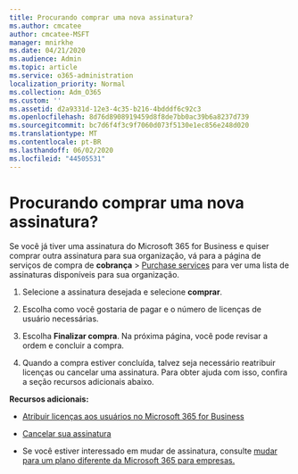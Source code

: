```yaml
---
title: Procurando comprar uma nova assinatura?
ms.author: cmcatee
author: cmcatee-MSFT
manager: mnirkhe
ms.date: 04/21/2020
ms.audience: Admin
ms.topic: article
ms.service: o365-administration
localization_priority: Normal
ms.collection: Adm_O365
ms.custom: ''
ms.assetid: d2a9331d-12e3-4c35-b216-4bdddf6c92c3
ms.openlocfilehash: 8d76d8908919459d8f8de7bb0ac39b6a8237d739
ms.sourcegitcommit: bc7d6f4f3c9f7060d073f5130e1ec856e248d020
ms.translationtype: MT
ms.contentlocale: pt-BR
ms.lasthandoff: 06/02/2020
ms.locfileid: "44505531"
---
```

# <a name="looking-to-buy-a-new-subscription"></a>Procurando comprar uma nova assinatura?

Se você já tiver uma assinatura do Microsoft 365 for Business e quiser comprar outra assinatura para sua organização, vá para a página de serviços de compra de **cobrança** \> [Purchase services](https://go.microsoft.com/fwlink/p/?linkid=868433) para ver uma lista de assinaturas disponíveis para sua organização.
 
1. Selecione a assinatura desejada e selecione **comprar**.

2. Escolha como você gostaria de pagar e o número de licenças de usuário necessárias.

3. Escolha **Finalizar compra**. Na próxima página, você pode revisar a ordem e concluir a compra.

4. Quando a compra estiver concluída, talvez seja necessário reatribuir licenças ou cancelar uma assinatura. Para obter ajuda com isso, confira a seção recursos adicionais abaixo.

 **Recursos adicionais:**
  
- [Atribuir licenças aos usuários no Microsoft 365 for Business](https://docs.microsoft.com/microsoft-365/admin/add-users/add-users)
    
- [Cancelar sua assinatura](https://docs.microsoft.com/microsoft-365/commerce/subscriptions/cancel-your-subscription)
    
- Se você estiver interessado em mudar de assinatura, consulte [mudar para um plano diferente da Microsoft 365 para empresas.](https://docs.microsoft.com/microsoft-365/commerce/subscriptions/switch-to-a-different-plan)